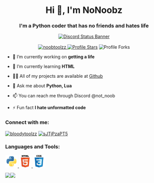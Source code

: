 <h1 align="center">Hi 👋, I'm NoNoobz</h1>
<h3 align="center">I'm a Python coder that has no friends and hates life</h3>

<p align="center"> 
<a href="https://discord.com/users/1112286581877899326">
  <img src=https://discord.c99.nl/widget/theme-2/1112286581877899326.png alt="Discord Status Banner"><br><br>
<img src="https://komarev.com/ghpvc/?username=noobtoolzz&label=Profile%20views&color=5c12df&style=flat" alt="noobtoolzz" />
<img src="https://img.shields.io/badge/dynamic/json?&label=Total%20Stars&color=5c12df&style=flat&style=for-the-badge&query=%24.stars&url=https://api.github-star-counter.workers.dev/user/noobtoolzz" alt="Profile Stars"></a>
<img src="https://img.shields.io/badge/dynamic/json?&label=Total%20Forks&color=5c12df&style=flat&style=for-the-badge&query=%24.forks&url=https://api.github-star-counter.workers.dev/user/noobtoolzz" alt="Profile Forks"></a>

- 🔭 I’m currently working on **getting a life**

- 🌱 I’m currently learning **HTML**

- 👨‍💻 All of my projects are available at [Github](https://github.com/NoobToolzz?tab=repositories)

- 💬 Ask me about **Python, Lua**

- 📫 You can reach me through Discord @not_noob

- ⚡ Fun fact **I hate unformatted code**

<h3 align="left">Connect with me:</h3>
<p align="left">
<a href="https://www.youtube.com/c/bloodytoolzz" target="blank"><img align="center" src="https://raw.githubusercontent.com/rahuldkjain/github-profile-readme-generator/master/src/images/icons/Social/youtube.svg" alt="bloodytoolzz" height="30" width="40" /></a>
<a href="https://discord.gg/sJTjPzaPT5" target="blank"><img align="center" src="https://raw.githubusercontent.com/rahuldkjain/github-profile-readme-generator/master/src/images/icons/Social/discord.svg" alt="sJTjPzaPT5" height="30" width="40" /></a>
</p>

<h3 align="left">Languages and Tools:</h3>
<p align="left">
  <a href="https://www.python.org" target="_blank" rel="noreferrer">
    <img src="https://raw.githubusercontent.com/devicons/devicon/master/icons/python/python-original.svg" alt="python" width="40" height="40"/>
  </a>
  <a href="https://www.w3.org/html/" target="_blank" rel="noreferrer">
    <img src="https://raw.githubusercontent.com/devicons/devicon/master/icons/html5/html5-original-wordmark.svg" alt="html5" width="40" height="40"/>
  </a>
  <a href="https://www.w3schools.com/css/" target="_blank" rel="noreferrer">
    <img src="https://raw.githubusercontent.com/devicons/devicon/master/icons/css3/css3-original-wordmark.svg" alt="css3" width="40" height="40"/>
  </a>
</p>


<div>
<a href="https://github-readme-stats.vercel.app/api?username=NoobToolzz&theme=tokyonight">
  <img  align="left" src="https://github-readme-stats.vercel.app/api?username=NoobToolzz&count_private=true&show_icons=true&theme=tokyonight" />
</a>
<a href="https://github-readme-stats.vercel.app/api/top-langs/?username=NoobToolzz&hide=php&theme=tokyonight">
  <img align="left" src="https://github-readme-stats.vercel.app/api/top-langs/?username=NoobToolzz&hide=php&theme=tokyonight" />
</a>
</div>
